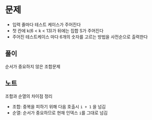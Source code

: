 # 문제

- 입력 줄마다 테스트 케이스가 주어진다
- 첫 칸에 k(6 < k < 13)가 뒤에는 집합 S가 주어진다
- 주어진 테스트케이스 마다 6개의 숫자를 고르는 방법을 사전순으로 출력한다

## 풀이

순서가 중요하지 않은 조합문제

## 노트

조합과 순열의 차이점 정리  

- 조합: 중복을 피하기 위해 다음 호출시 `i + 1` 을 넘김
- 순열: 순서가 중요하므로 현재 인덱스 `i`를 그대로 넘김

